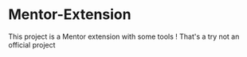 # Mentor-Extension
This project is a Mentor extension with some tools ! That's a try not an official project
